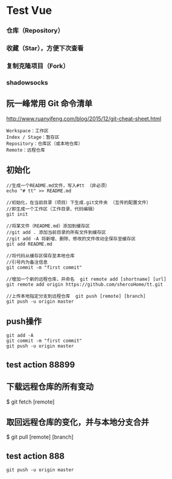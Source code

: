 # Test Vue

### 仓库（Repository）
### 收藏（Star），方便下次查看
### 复制克隆项目（Fork）
### shadowsocks

## 阮一峰常用 Git 命令清单
http://www.ruanyifeng.com/blog/2015/12/git-cheat-sheet.html

```
Workspace：工作区
Index / Stage：暂存区
Repository：仓库区（或本地仓库）
Remote：远程仓库
```

## 初始化
```
//生成一个README.md文件，写入#tt （非必须）
echo "# tt" >> README.md

//初始化，在当前目录（项目）下生成.git文件夹 （互传的配置文件）
//即生成一个工作区（工作目录、代码编辑）
git init

//将某文件（README.md）添加到缓存区
//git add . 添加当前目录的所有文件到缓存区
//git add -A 将新增、删除、修改的文件改动全保存至缓存区
git add README.md

//将代码从缓存区保存至本地仓库
//引号内为备注信息
git commit -m "first commit"

//增加一个新的远程仓库，并命名  git remote add [shortname] [url]
git remote add origin https://github.com/shercoHome/tt.git

//上传本地指定分支到远程仓库  git push [remote] [branch]
git push -u origin master
```

## push操作

```
git add -A
git commit -m "first commit"
git push -u origin master
```

## test action 88899
## 下载远程仓库的所有变动
$ git fetch [remote]

## 取回远程仓库的变化，并与本地分支合并
$ git pull [remote] [branch]

## test action 888
```
git push -u origin master
```
